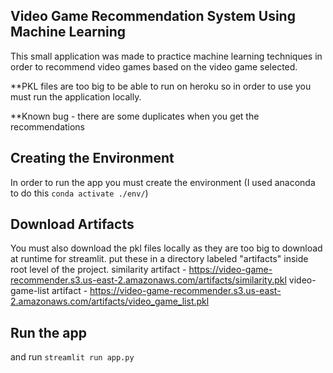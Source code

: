 ## Video Game Recommendation System Using Machine Learning
This small application was made to practice machine learning techniques in order to recommend video games
based on the video game selected. 

**PKL files are too big to be able to run on heroku so in order to use you must run the application locally.

**Known bug - there are some duplicates when you get the recommendations

## Creating the Environment
In order to run the app you must create the environment (I used anaconda to do this `conda activate ./env/`) 

## Download Artifacts
You must also download the pkl files locally as they are too big to download at runtime for streamlit.
put these in a directory labeled "artifacts" inside root level of the project.
similarity artifact - https://video-game-recommender.s3.us-east-2.amazonaws.com/artifacts/similarity.pkl
video-game-list artifact - https://video-game-recommender.s3.us-east-2.amazonaws.com/artifacts/video_game_list.pkl

## Run the app
and run `streamlit run app.py`
